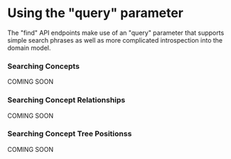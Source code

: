 <a name="top" />

Using the "query" parameter
=============================

The "find" API endpoints make use of an "query" parameter that supports
simple search phrases as well as more complicated introspection into the domain model.

### Searching Concepts

COMING SOON

### Searching Concept Relationships

COMING SOON

### Searching Concept Tree Positionss

COMING SOON

